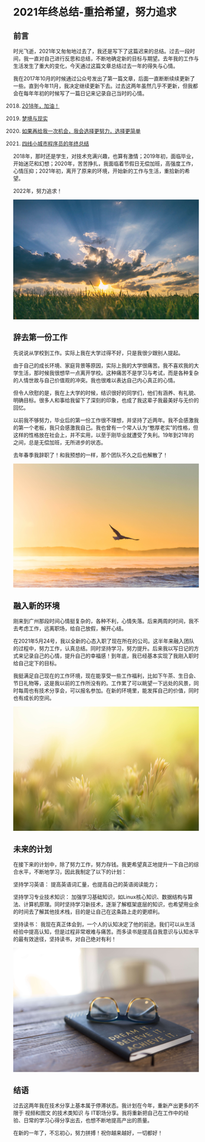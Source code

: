 # 2021年终总结-重拾希望，努力追求


## 前言

时光飞逝，2021年又匆匆地过去了，我还是写下了这篇迟来的总结。过去一段时间，我一直对自己进行反思和总结，不断地确定新的目标与期望。去年我的工作与生活发生了重大的变化，今天通过这篇文章总结过去一年的得失与心情。


我在2017年10月的时候通过公众号发出了第一篇文章，后面一直断断续续更新了一些。直到今年11月，我决定继续更新下去。过去这两年虽然几乎不更新，但我都会在每年年初的时候写了一篇日记来记录自己当时的心情。


2018. [2018年，加油！](https://mp.weixin.qq.com/s?__biz=MzI4MDg3OTQyMA==&mid=2247483703&idx=1&sn=5925eb79bb90ff7263194862aa984ad1) 

2019. [梦境与现实](https://mp.weixin.qq.com/s?__biz=MzI4MDg3OTQyMA==&mid=2247483900&idx=1&sn=88c50426f6442b3f6b33e75ffca81ef7)

2020. [如果再给我一次机会，我会选择更努力，选择更简单](https://mp.weixin.qq.com/s?__biz=MzI4MDg3OTQyMA==&mid=2247484034&idx=1&sn=ce015273f21f47bbd983997c753e3e0b)

2021. [四线小城市程序员的年终总结](https://mp.weixin.qq.com/s?__biz=MzI4MDg3OTQyMA==&mid=2247484115&idx=1&sn=e0ab492ad02b5d646f2bcd424ef15547)



2018年，那时还是学生，对技术充满兴趣，也算有激情；2019年初，面临毕业，开始迷茫和幻想；2020年，苦苦挣扎，我面临着节假日无偿加班，高强度工作，心情压抑；2021年初，离开了原来的环境，开始新的工作与生活，重拾新的希望。


2022年，努力追求！

![summary-01.jpg](../img/summary2021-01.jpg)


## 辞去第一份工作

先说说从学校到工作。实际上我在大学过得不好，只是我很少跟别人提起。


由于自己的成长环境、家庭背景等原因，实际上我的大学很痛苦。我不喜欢我的大学生活，那时候我很想早一点离开学校。这种痛苦不是学习与考试，而是各种复杂的人情世故与自己价值观的冲突。我也很难以表达自己内心真正的心情。


但令人欣慰的是，我在上大学的时候，结识很好的同学们，他们有涵养、有礼貌、明确目标。很多人和事给我留下了深刻的印象，也成了我这辈子我最美好与无价的回忆。



以前我不够努力，毕业后的第一份工作很不理想，并坚持了近两年。我不会感激我的第一个老板，我只会感激我自己。我也曾有一个常人认为“憨厚老实”的性格，但这样的性格放在社会上，并不实用，以至于刚毕业就遭受了失利。19年到21年的之间，总是无偿加班，无所进步的状态。


去年春季我辞职了！和我预想的一样，那个团队不久之后也解散了！

![summary-02.jpg](../img/summary2021-02.jpg)


## 融入新的环境


刚来到广州那段时间心情挺复杂的，各种不利，心情失落。后来两周的时间，我不去考虑工作，远离职场，给自己放假，解开心结。


在2021年5月24号，我以全新的心态入职了现在所在的公司。这半年来融入团队的过程中，努力工作，认真总结。同时坚持学习，努力提升。后来我以写日记的方式来记录自己的心情，提升自己的幸福感！到年底，我已经基本实现了我刚入职时给自己定下的目标。


我挺满足自己现在的工作环境，现在能享受一些工作福利，比如下午茶、生日会、节日礼物等，这是我以前的工作所没有的。工作累了可以眺望一下远处的风景，同时每周也有技术分享会，可以报名参加。在新的环境里，能发挥自己的价值，同时也有成长的空间。

![summary-03.jpg](../img/summary2021-03.jpg)


## 未来的计划

在接下来的计划中，除了努力工作，努力存钱。我更希望真正地提升一下自己的综合水平，不断地学习，因此我制定了以下的计划：


坚持学习英语：
提高英语词汇量，也提高自己的英语阅读能力；

坚持学习专业技术知识：
加强学习基础知识，如Linux核心知识、数据结构与算法、计算机原理。同时坚持学习新技术，逐渐了解框架底层的知识，也希望用业余的时间去了解其他技术栈，目的是让自己在这条路上走的更顺利。

坚持读书：
我现在真正体会到，一个人的认知决定了他的前途。我们可以从生活经验中提高认知，但是过程非常艰难与痛苦。而多读书是提高自我意识与认知水平的最有效途径，坚持读书，对自己绝对有利！

![summary-04.jpg](../img/summary2021-04.jpg)


## 结语

过去这两年我在技术分享上基本属于停滞状态。我计划在今年，重新产出更多的不限于 视频和图文 的技术类知识 与 IT职场分享。我将重新把自己在工作中的经验、日常的学习心得分享出去，也想不断地提高产出的质量。


在新的一年了，不忘初心，努力拼搏！祝你越来越好，一切都好！













